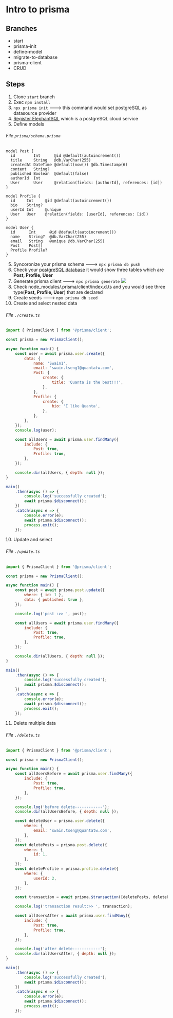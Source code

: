 # Intro to prisma

## Branches

-   start
-   prisma-init
-   define-model
-   migrate-to-database
-   prisma-client
-   CRUD

## Steps

1. Clone `start` branch
2. Exec `npm install`
3. `npx prisma init` ---> this command would set postgreSQL as datasource provider
4. [Register ElephantSQL](https://customer.elephantsql.com/login) which is a postgreSQL cloud service
5. Define models

###### File `prisma/schema.prisma`

```
model Post {
  id        Int      @id @default(autoincrement())
  title     String   @db.VarChar(255)
  createdAt DateTime @default(now()) @db.Timestamp(6)
  content   String?
  published Boolean  @default(false)
  authorId  Int
  User      User     @relation(fields: [authorId], references: [id])
}

model Profile {
  id     Int     @id @default(autoincrement())
  bio    String?
  userId Int     @unique
  User   User    @relation(fields: [userId], references: [id])
}

model User {
  id      Int      @id @default(autoincrement())
  name    String?  @db.VarChar(255)
  email   String   @unique @db.VarChar(255)
  Post    Post[]
  Profile Profile?
}
```

5. Syncoronize your prisma schema ---> `npx prisma db push`
6. Check your [postgreSQL database](https://customer.elephantsql.com/login) it would show three tables which are **Post, Profile, User**
7. Generate prisma client ---> `npx prisma generate`
   ![](https://i.imgur.com/mtBMguK.png)
8. Check node_modules/.prisma/client/index.d.ts and you would see three type(**Post, Profile, User**) that are declared
9. Create seeds ---> `npx prisma db seed`
10. Create and select nested data

###### File `./create.ts`

```javascript
import { PrismaClient } from '@prisma/client';

const prisma = new PrismaClient();

async function main() {
    const user = await prisma.user.create({
        data: {
            name: 'Swain1',
            email: 'swain.tseng1@quantatw.com',
            Post: {
                create: {
                    title: 'Quanta is the best!!!',
                },
            },
            Profile: {
                create: {
                    bio: 'I like Quanta',
                },
            },
        },
    });
    console.log(user);

    const allUsers = await prisma.user.findMany({
        include: {
            Post: true,
            Profile: true,
        },
    });

    console.dir(allUsers, { depth: null });
}

main()
    .then(async () => {
        console.log('successfully created');
        await prisma.$disconnect();
    })
    .catch(async e => {
        console.error(e);
        await prisma.$disconnect();
        process.exit();
    });
```

10. Update and select

###### File `./update.ts`

```javascript
import { PrismaClient } from '@prisma/client';

const prisma = new PrismaClient();

async function main() {
    const post = await prisma.post.update({
        where: { id: 1 },
        data: { published: true },
    });

    console.log('post :>> ', post);

    const allUsers = await prisma.user.findMany({
        include: {
            Post: true,
            Profile: true,
        },
    });

    console.dir(allUsers, { depth: null });
}

main()
    .then(async () => {
        console.log('successfully created');
        await prisma.$disconnect();
    })
    .catch(async e => {
        console.error(e);
        await prisma.$disconnect();
        process.exit();
    });
```

11. Delete multiple data

###### File `./delete.ts`

```javascript
import { PrismaClient } from '@prisma/client';

const prisma = new PrismaClient();

async function main() {
    const allUsersBefore = await prisma.user.findMany({
        include: {
            Post: true,
            Profile: true,
        },
    });

    console.log('before delete------------');
    console.dir(allUsersBefore, { depth: null });

    const deleteUser = prisma.user.delete({
        where: {
            email: 'swain.tseng@quantatw.com',
        },
    });
    const deletePosts = prisma.post.delete({
        where: {
            id: 1,
        },
    });
    const deleteProfile = prisma.profile.delete({
        where: {
            userId: 2,
        },
    });

    const transaction = await prisma.$transaction([deletePosts, deleteProfile, deleteUser]);

    console.log('transaction result:>> ', transaction);

    const allUsersAfter = await prisma.user.findMany({
        include: {
            Post: true,
            Profile: true,
        },
    });

    console.log('after delete------------');
    console.dir(allUsersAfter, { depth: null });
}

main()
    .then(async () => {
        console.log('successfully created');
        await prisma.$disconnect();
    })
    .catch(async e => {
        console.error(e);
        await prisma.$disconnect();
        process.exit();
    });
```
